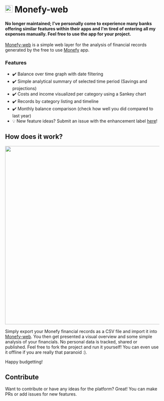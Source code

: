 <h1>
  <img src="https://vandenbroucke.github.io/monefy-web/img/favicon/android-icon-36x36.png" height="24"/> 
  <span>Monefy-web</span>
</h1>
<h4>
  No longer maintained; I've personally come to experience many banks offering similar features within their apps and I'm tired of entering all my expenses manually. Feel free to use the app for your project.
</h4>


[Monefy-web](https://vandenbroucke.github.io/monefy-web/) is a simple web layer for the analysis of financial records generated by the free to use [Monefy](http://www.monefy.me/) app.

### Features

* ✔️ Balance over time graph with date filtering
* ✔️ Simple analytical summary of selected time period (Savings and projections)
* ✔️ Costs and income visualized per category using a Sankey chart
* ✔️ Records by category listing and timeline
* ✔️ Monthly balance comparison (check how well you did compared to last year)
* 💡 New feature ideas? Submit an issue with the enhancement label [here](https://github.com/vandenbroucke/monefy-web/issues/new)!




## How does it work?

<p align="center">
  <img src="https://raw.githubusercontent.com/vandenbroucke/monefy-web/master/img/tut.gif" height="580"/> 
</p>

Simply export your Monefy financial records as a CSV file and import it into [Monefy-web](https://vandenbroucke.github.io/monefy-web/). You then get presented a visual overview and some simple analysis of your financials. No personal data is tracked, shared or published. Feel free to fork the project and run it yourself! You can even use it offline if you are really that paranoid :).

Happy budgetting!

## Contribute

Want to contribute or have any ideas for the platform? Great!
You can make PRs or add issues for new features.
